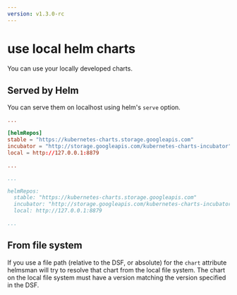 ```yaml
---
version: v1.3.0-rc
---
```


# use local helm charts

You can use your locally developed charts.

## Served by Helm

You can serve them on localhost using helm's `serve` option.

```toml
...

[helmRepos]
stable = "https://kubernetes-charts.storage.googleapis.com"
incubator = "http://storage.googleapis.com/kubernetes-charts-incubator"
local = http://127.0.0.1:8879

...

```

```yaml
...

helmRepos:
  stable: "https://kubernetes-charts.storage.googleapis.com"
  incubator: "http://storage.googleapis.com/kubernetes-charts-incubator"
  local: http://127.0.0.1:8879

...

```

## From file system

If you use a file path (relative to the DSF, or absolute) for the ```chart``` attribute
helmsman will try to resolve that chart from the local file system. The chart on the
local file system must have a version matching the version specified in the DSF.

